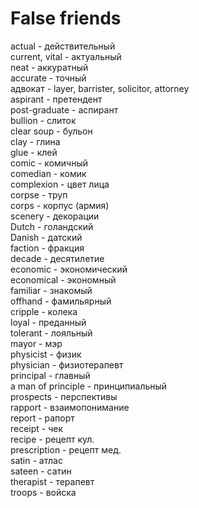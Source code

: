 # False friends
actual - действительный  
current, vital - актуальный  
neat - аккуратный  
accurate - точный  
адвокат - layer, barrister, solicitor, attorney  
aspirant - претендент  
post-graduate - аспирант  
bullion - слиток  
clear soup - бульон  
clay - глина  
glue - клей  
comic - комичный  
comedian - комик  
complexion - цвет лица  
corpse - труп  
corps - корпус (армия)  
scenery - декорации  
Dutch - голандский  
Danish - датский  
faction - фракция  
decade - десятилетие  
economic - экономический  
economical - экономный  
familiar - знакомый  
offhand - фамильярный  
cripple - колека  
loyal - преданный  
tolerant - лояльный  
mayor - мэр  
physicist - физик  
physician - физиотерапевт  
principal - главный  
a man of principle - принципиальный  
prospects - перспективы  
rapport - взаимопонимание  
report - рапорт  
receipt - чек  
recipe - рецепт кул.  
prescription - рецепт мед.  
satin - атлас  
sateen - сатин  
therapist - терапевт  
troops - войска  


